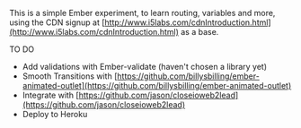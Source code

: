 This is a simple Ember experiment, to learn routing, variables and more, using the CDN signup at [http://www.i5labs.com/cdnIntroduction.html](http://www.i5labs.com/cdnIntroduction.html) as a base.

TO DO
  * Add validations with Ember-validate (haven't chosen a library yet)
  * Smooth Transitions with [https://github.com/billysbilling/ember-animated-outlet](https://github.com/billysbilling/ember-animated-outlet)
  * Integrate with [https://github.com/jason/closeioweb2lead](https://github.com/jason/closeioweb2lead)
  * Deploy to Heroku
